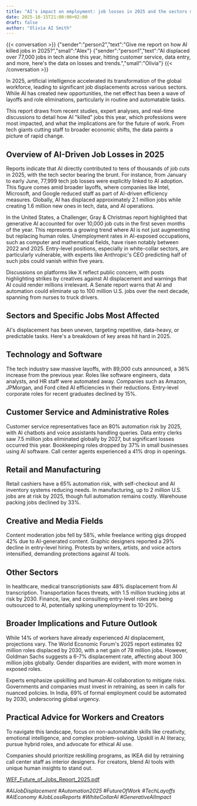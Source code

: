 ```yaml
---
title: "AI's impact on employment: job losses in 2025 and the sectors most affected"
date: 2025-10-15T21:00:00+02:00
draft: false
author: "Olivia AI Smith"
---
```


{{< conversation >}}
{"sender":"person2","text":"Give me report on how AI killed jobs in 2025?","small":"Alex"}
{"sender":"person1","text":"AI displaced over 77,000 jobs in tech alone this year, hitting customer service, data entry, and more, here's the data on losses and trends.","small":"Olivia"}
{{< /conversation >}}

In 2025, artificial intelligence accelerated its transformation of the global workforce, leading to significant job displacements across various sectors. While AI has created new opportunities, the net effect has been a wave of layoffs and role eliminations, particularly in routine and automatable tasks. 

This report draws from recent studies, expert analyses, and real-time discussions to detail how AI "killed" jobs this year, which professions were most impacted, and what the implications are for the future of work. From tech giants cutting staff to broader economic shifts, the data paints a picture of rapid change.

## Overview of AI-Driven Job Losses in 2025

Reports indicate that AI directly contributed to tens of thousands of job cuts in 2025, with the tech sector bearing the brunt. For instance, from January to early June, 77,999 tech job losses were explicitly linked to AI adoption. This figure comes amid broader layoffs, where companies like Intel, Microsoft, and Google reduced staff as part of AI-driven efficiency measures. Globally, AI has displaced approximately 2.1 million jobs while creating 1.6 million new ones in tech, data, and AI operations.

In the United States, a Challenger, Gray & Christmas report highlighted that generative AI accounted for over 10,000 job cuts in the first seven months of the year. This represents a growing trend where AI is not just augmenting but replacing human roles. Unemployment rates in AI-exposed occupations, such as computer and mathematical fields, have risen notably between 2022 and 2025. Entry-level positions, especially in white-collar sectors, are particularly vulnerable, with experts like Anthropic's CEO predicting half of such jobs could vanish within five years.

Discussions on platforms like X reflect public concern, with posts highlighting strikes by creatives against AI displacement and warnings that AI could render millions irrelevant. A Senate report warns that AI and automation could eliminate up to 100 million U.S. jobs over the next decade, spanning from nurses to truck drivers.

## Sectors and Specific Jobs Most Affected

AI's displacement has been uneven, targeting repetitive, data-heavy, or predictable tasks. Here's a breakdown of key areas hit hard in 2025.

## Technology and Software

The tech industry saw massive layoffs, with 89,000 cuts announced, a 36% increase from the previous year. Roles like software engineers, data analysts, and HR staff were automated away. Companies such as Amazon, JPMorgan, and Ford cited AI efficiencies in their reductions. Entry-level corporate roles for recent graduates declined by 15%.

## Customer Service and Administrative Roles

Customer service representatives face an 80% automation risk by 2025, with AI chatbots and voice assistants handling queries. Data entry clerks saw 7.5 million jobs eliminated globally by 2027, but significant losses occurred this year. Bookkeeping roles dropped by 37% in small businesses using AI software. Call center agents experienced a 41% drop in openings.

## Retail and Manufacturing

Retail cashiers have a 65% automation risk, with self-checkout and AI inventory systems reducing needs. In manufacturing, up to 2 million U.S. jobs are at risk by 2025, though full automation remains costly. Warehouse packing jobs declined by 33%.

## Creative and Media Fields

Content moderation jobs fell by 58%, while freelance writing gigs dropped 42% due to AI-generated content. Graphic designers reported a 29% decline in entry-level hiring. Protests by writers, artists, and voice actors intensified, demanding protections against AI tools.

## Other Sectors

In healthcare, medical transcriptionists saw 48% displacement from AI transcription. Transportation faces threats, with 1.5 million trucking jobs at risk by 2030. Finance, law, and consulting entry-level roles are being outsourced to AI, potentially spiking unemployment to 10-20%.

## Broader Implications and Future Outlook

While 14% of workers have already experienced AI displacement, projections vary. The World Economic Forum's 2025 report estimates 92 million roles displaced by 2030, with a net gain of 78 million jobs. However, Goldman Sachs suggests a 6-7% displacement rate, affecting about 300 million jobs globally. Gender disparities are evident, with more women in exposed roles.

Experts emphasize upskilling and human-AI collaboration to mitigate risks. Governments and companies must invest in retraining, as seen in calls for nuanced policies. In India, 69% of formal employment could be automated by 2030, underscoring global urgency.

## Practical Advice for Workers and Creators

To navigate this landscape, focus on non-automatable skills like creativity, emotional intelligence, and complex problem-solving. Upskill in AI literacy, pursue hybrid roles, and advocate for ethical AI use. 

Companies should prioritize reskilling programs, as IKEA did by retraining call center staff as interior designers. For creators, blend AI tools with unique human insights to stand out.

[WEF_Future_of_Jobs_Report_2025.pdf](https://reports.weforum.org/docs/WEF_Future_of_Jobs_Report_2025.pdf)

*#AIJobDisplacement #Automation2025 #FutureOfWork #TechLayoffs #AIEconomy #JobLossReports #WhiteCollarAI #GenerativeAIImpact*

